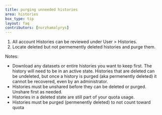 ```yaml
---
title: purging unneeded histories
area: histories     
box_type: tip        
layout: faq        
contributors: [nurzhamalyrys] 
---
```


1. All account Histories can be reviewed under User > Histories.
2. Locate deleted but not permemently deleted histories and purge them.

Notes:
- Download any datasets or entire histories you want to keep first. The history will need to be in an active state. Histories that are deleted can be undeleted, but once a history is purged (aka permenently deleted) it cannot be recovered, even by an administrator.
- Histories must be unshared before they can be deleted or purged. Unshare first as needed.
- Histories in a deleted state are still part of your quota usage.
- Histories must be purged (permenently deleted) to not count toward quota
